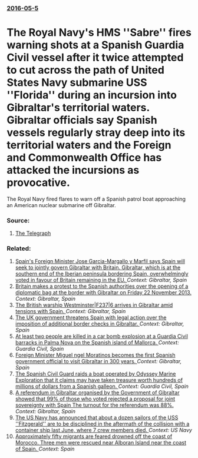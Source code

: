 ### [2016-05-5](/news/2016/05/5/index.md)

# The Royal Navy's HMS ''Sabre'' fires warning shots at a Spanish Guardia Civil vessel after it twice attempted to cut across the path of United States Navy submarine USS ''Florida'' during an incursion into Gibraltar's territorial waters. Gibraltar officials say Spanish vessels regularly stray deep into its territorial waters and the Foreign and Commonwealth Office has attacked the incursions as provocative. 

The Royal Navy fired flares to warn off a Spanish patrol boat approaching an American nuclear submarine off Gibraltar.


### Source:

1. [The Telegraph](http://www.telegraph.co.uk/news/2016/05/05/royal-navy-fires-warning-shots-as-spanish-vessel-harasses-us-sub/)

### Related:

1. [Spain's Foreign Minister Jose Garcia-Margallo y Marfil says Spain will seek to jointly govern Gibraltar with Britain. Gibraltar, which is at the southern end of the Iberian peninsula bordering Spain, overwhelmingly voted in favour of Britain remaining in the EU. ](/news/2016/06/24/spain-s-foreign-minister-josa-c-garcaa-margallo-y-marfil-says-spain-will-seek-to-jointly-govern-gibraltar-with-britain-gibraltar-which-is.md) _Context: Gibraltar, Spain_
2. [Britain makes a protest to the Spanish authorities over the opening of a diplomatic bag at the border with Gibraltar on Friday 22 November 2013. ](/news/2013/11/26/britain-makes-a-protest-to-the-spanish-authorities-over-the-opening-of-a-diplomatic-bag-at-the-border-with-gibraltar-on-friday-22-november-2.md) _Context: Gibraltar, Spain_
3. [The British warship Westminster|F237|6 arrives in Gibraltar amid tensions with Spain. ](/news/2013/08/19/the-british-warship-westminster-f237-6-arrives-in-gibraltar-amid-tensions-with-spain.md) _Context: Gibraltar, Spain_
4. [The UK government threatens Spain with legal action over the imposition of additional border checks in Gibraltar. ](/news/2013/08/12/the-uk-government-threatens-spain-with-legal-action-over-the-imposition-of-additional-border-checks-in-gibraltar.md) _Context: Gibraltar, Spain_
5. [  At least two people are killed in a car bomb explosion at a Guardia Civil barracks in Palma Nova on the Spanish island of Mallorca. ](/news/2009/07/30/at-least-two-people-are-killed-in-a-car-bomb-explosion-at-a-guardia-civil-barracks-in-palma-nova-on-the-spanish-island-of-mallorca.md) _Context: Guardia Civil, Spain_
6. [ Foreign Minister Miguel ngel Moratinos becomes the first Spanish government official to visit Gibraltar in 300 years. ](/news/2009/07/21/foreign-minister-miguel-angel-moratinos-becomes-the-first-spanish-government-official-to-visit-gibraltar-in-300-years.md) _Context: Gibraltar, Spain_
7. [ The Spanish Civil Guard raids a boat operated by Odyssey Marine Exploration that it claims may have taken treasure worth hundreds of millions of dollars from a Spanish galleon. ](/news/2007/07/12/the-spanish-civil-guard-raids-a-boat-operated-by-odyssey-marine-exploration-that-it-claims-may-have-taken-treasure-worth-hundreds-of-millio.md) _Context: Guardia Civil, Spain_
8. [A referendum in Gibraltar organised by the Government of Gibraltar showed that 99% of those who voted rejected a proposal for joint sovereignty with Spain The turnout for the referendum was 88%.](/news/2002/11/7/a-referendum-in-gibraltar-organised-by-the-government-of-gibraltar-showed-that-99-of-those-who-voted-rejected-a-proposal-for-joint-sovereig.md) _Context: Gibraltar, Spain_
9. [The US Navy has announced that about a dozen sailors of the USS ''Fitzgerald'' are to be disciplined in the aftermath of the collision with a container ship last June, where 7 crew members died. ](/news/2017/08/17/the-us-navy-has-announced-that-about-a-dozen-sailors-of-the-uss-fitzgerald-are-to-be-disciplined-in-the-aftermath-of-the-collision-with.md) _Context: US Navy_
10. [Approximately fifty migrants are feared drowned off the coast of Morocco. Three men were rescued near Alboran Island near the coast of Spain. ](/news/2017/07/4/approximately-fifty-migrants-are-feared-drowned-off-the-coast-of-morocco-three-men-were-rescued-near-alboran-island-near-the-coast-of-spain.md) _Context: Spain_
